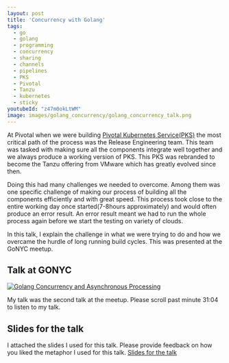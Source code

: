 ```yaml
---
layout: post
title: 'Concurrency with Golang'
tags:
  - go
  - golang
  - programming
  - concurrency
  - sharing
  - channels
  - pipelines
  - PKS
  - Pivotal
  - Tanzu
  - kubernetes
  - sticky
youtubeId: "z47m0okLtWM"
image: images/golang_concurrency/golang_concurrency_talk.png
---
```


At Pivotal when we were building [Pivotal Kubernetes Service(PKS)](https://medium.com/rafay-systems/getting-started-with-pivotal-kubernetes-service-pks-985119bd6697) the most critical path of the process was the Release Engineering team. This team was tasked with making sure all the components integrate well together and we always produce a working version of PKS.
This PKS was rebranded to become the Tanzu offering from VMware which has greatly evolved since then.

Doing this had many challenges we needed to overcome. Among them was one specific challenge of making our process of building all the components efficiently and with great speed. This process took close to the entire working day once started(7-8hours approximately) and would often produce an error result. An error result meant we had to run the whole process again before we start the testing on variety of clouds.

In this talk, I explain the challenge in what we were trying to do and how we overcame the hurdle of long running build cycles. This was presented at the GoNYC meetup.

## Talk at GONYC

[![Golang Concurrency and Asynchronous Processing](/images/golang_concurrency/golang_concurrency_talk.png)](https://www.youtube.com/watch?v=z47m0okLtWM&t=1864 "Golang Concurrency and Asynchronous Processing")

My talk was the second talk at the meetup. Please scroll past minute 31:04 to listen to my talk.

## Slides for the talk

I attached the slides I used for this talk. Please provide feedback on how you liked the metaphor I used for this talk.
[Slides for the talk](https://docs.google.com/presentation/d/13JXnExSRZheBWpryJMvrHEixNqtb8z9V/edit?usp=sharing&ouid=105097944914173266944&rtpof=true&sd=true)
